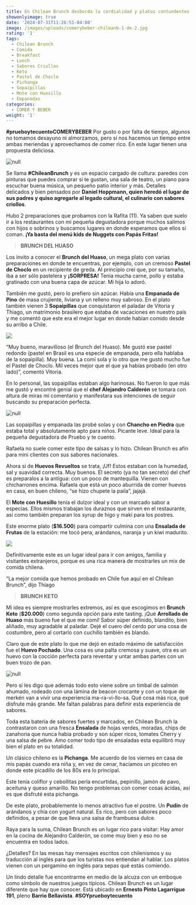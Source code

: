 ```yaml
---
title: En Chilean Brunch desborda la cordialidad y platos contundentes
showonlyimage: true
date: '2024-07-31T11:26:51-04:00'
image: /images/uploads/comerybeber-chileanb-1-de-2.jpg
rating: '1'
tags:
  - Chilean Brunch
  - Comida
  - Breakfast
  - Lunch
  - Sabores Criollos
  - Keto
  - Pastel de Choclo
  - Pichanga
  - Sopaipillas
  - Mote con Huesillo
  - Empanadas
categories:
  - COMER Y BEBER
weight: '1'
---
```

**\#prueboytecuentoCOMERYBEBER** Por gusto o por falta de tiempo, algunos no tomamos desayuno ni almorzamos, pero sí nos hacemos un tiempo entre ambas meriendas y aprovechamos de comer rico. En este lugar tienen una propuesta deliciosa.

<!--more-->

![null](/images/uploads/comerybeber-chileanb-1.jpg)

Se llama **\#ChileanBrunch** y es un espacio cargado de cultura: paredes con pinturas que puedes comprar si te gustan, una sala de teatro, un piano para escuchar buena música, un pequeño patio interior y más. Detalles delicados y bien pensados por **Daniel Hoppmann, quien heredó el lugar de sus padres y quiso agregarle al legado cultural, el culinario con sabores criollos**.

Hubo 2 preparaciones que probamos con la Rafita (11). Ya saben que suelo ir a los restaurantes con mi pequeña degustadora porque muchos salimos con hijos o sobrinos y buscamos lugares en donde esperamos que ellos sí coman. **¡Ya basta del menú kids de Nuggets con Papás Fritas!**

> **BRUNCH DEL HUASO**

Los invito a conocer el **Brunch del Huaso**, un mega plato con varias preparaciones en donde te encuentras, por ejemplo, con un cremoso **Pastel de Choclo** en un recipiente de greda. Al principio creí que, por su tamaño, iba a ser sólo pastelera y **¡SORPRESA!** Tenía mucha carne, pollo y estaba gratinado con una buena capa de azúcar. Mi hija lo adoró. 

También me gustó, pero lo prefiero sin azúcar. Había una **Empanada de Pino** de masa crujiente, liviana y un relleno muy sabroso. En el plato también vienen 3 **Sopaipillas** que conquistaron el paladar de Vitoria y Thiago, un matrimonio brasilero que estaba de vacaciones en nuestro país y me comentó que este era el mejor lugar en donde habían comido desde su arribo a Chile.

![](/images/uploads/comerybeber-chileanb-brasileros.jpg)

“Muy bueno, maravilloso (el Brunch del Huaso). Me gustó ese pastel redondo (pastel en Brasil es una especie de empanada, pero ella hablaba de la sopaipilla). Muy buena. La comí sola y lo otro que me gustó mucho fue el Pastel de Choclo. Mil veces mejor que el que ya habías probado (en otro lado)”, comentó Vitoria. 

En lo personal, las sopaipillas estaban algo harinosas. No fueron lo que más me gustó y encontré genial que el **chef Alejandro Calderón** se tomara con altura de miras mi comentario y manifestara sus intenciones de seguir buscando su preparación perfecta. 

![null](/images/uploads/comerybeber-chileanb-chef.jpg)

Las sopaipillas y empanada las probé solas y con **Chancho en Piedra** que estaba total y absolutamente apto para niños. Picante leve. Ideal para la pequeña degustadora de Pruebo y te cuento. 

Rafaela no suele comer este tipo de salsas y lo hizo. Chilean Brunch es afín para mini clientes con sus sabores nacionales.

Ahora si de **Huevos Revueltos** se trata, ¡Uf! Estos estaban con la humedad, sal y suavidad correcta.
 Muy buenos. El secreto (ya no tan secreto) del chef es preparalos a la antigua: con un poco de mantequilla. Vienen con chicharrones encima. Rafaela que está un poco aburrida de comer huevos en casa, en buen chileno, “se hizo chupete la paila”, jajajá.

El **Mote con Huesillo** tenía el dulzor ideal y con un marcado sabor a especias. Ellos mismos trabajan los duraznos que sirven en el restaurante, así como también preparan los syrup de higo y maki para los postres.

Este enorme plato (**$16.500**) para compartir culmina con una **Ensalada de Frutas** de la estación: me tocó pera, arándanos, naranja y un kiwi madurito.

![](/images/uploads/comerybeber-chileanb-postres.jpg)

Definitivamente este es un lugar ideal para ir con amigos, familia y visitantes extranjeros, porque es una rica manera de mostrarles un mix de comida chilena.

“La mejor comida que hemos probado en Chile fue aquí en el Chilean Brunch”, dijo Thiago  

> **BRUNCH KETO**

Mi idea es siempre mostrarles extremos, así es que escogimos en **Brunch Keto** (**$20.000**) como segunda opción para este tasting. ¡Qué **Arrollado de Huaso** más bueno fue el que me comí! Sabor súper definido, blandito, bien aliñado, muy agradable al paladar. Dejé el cuero del cerdo por una cosa de costumbre, pero al cortarlo con cuchillo también es blando.

Claro que de este plato lo que me dejó en estado máximo de satisfacción fue el **Huevo Pochado**. Una cosa es una palta cremosa y suave, otra es un huevo con la cocción perfecta para reventar y untar ambas partes con un buen trozo de pan. 

![null](/images/uploads/comerybeber-chileanb-keto-ok.jpg)

Pero si les digo que además todo esto viene sobre un timbal de salmón ahumado, rodeado con una lámina de beacon crocante y con un toque de merkén van a vivir una experiencia ma-ra-vi-llo-sa. Qué cosa más rica, qué disfrute más grande. Me faltan palabras para definir esta experiencia de sabores.

Toda esta batería de sabores fuertes y marcados, en Chilean Brunch la contrastaron con una fresca **Ensalada** de hojas verdes, moradas, chips de zanahoria que nunca había probado y son súper ricos, tomates Cherry y una salsa de pebre. Amo comer todo tipo de ensaladas esta equilibró muy bien el plato en su totalidad.

Un clásico chileno es la **Pichanga**. Me acuerdo de los viernes en casa de mis papás cuando era niña y, en vez de cenar, hacíamos un picoteo en donde este picadillo de los 80s era lo principal. 

Este tenía coliflor y cebollitas perla encurtidas, pepinillo, jamón de pavo, aceituna y queso amarillo. No tengo problemas con comer cosas ácidas, así es que disfruté esta pichanga.

De este plato, probablemente lo menos atractivo fue el postre. Un **Pudín** de arándanos y chía con yogurt natural. Es rico, pero con sabores poco definidos, a pesar de que lleva una salsa de frambuesa dulce.

Raya para la suma, Chilean Brunch es un lugar rico para visitar: Hay amor en la cocina de Alejandro Calderón, se come muy bien y eso no se encuentra en todos lados. 

¿Detalles? En las mesas hay mensajes escritos con chilenismos y su traducción al inglés para que los turistas nos entiendan al hablar. Los platos vienen con un pergamino en inglés para sepas qué estás comiendo.

Un lindo detalle fue encontrarme en medio de la alcuza con un emboque como símbolo de nuestros juegos típicos. Chilean Brunch es un lugar diferente que hay que conocer. Está ubicado en **Ernesto Pinto Lagarrigue 191**, pleno **Barrio Bellavista**. **\#SOYprueboytecuento**
